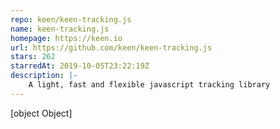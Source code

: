 ```yaml
---
repo: keen/keen-tracking.js
name: keen-tracking.js
homepage: https://keen.io
url: https://github.com/keen/keen-tracking.js
stars: 262
starredAt: 2019-10-05T23:22:19Z
description: |-
    A light, fast and flexible javascript tracking library
---
```


[object Object]

